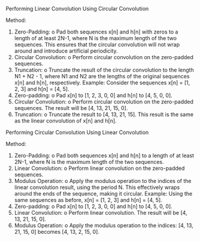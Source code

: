 Performing Linear Convolution Using Circular Convolution

Method:
1. Zero-Padding:
o Pad both sequences x[n] and h[n] with zeros to a length of at least 2N-1, where
N is the maximum length of the two sequences. This ensures that the circular
convolution will not wrap around and introduce artificial periodicity.
2. Circular Convolution:
o Perform circular convolution on the zero-padded sequences.
3. Truncation:
o Truncate the result of the circular convolution to the length N1 + N2 - 1, where
N1 and N2 are the lengths of the original sequences x[n] and h[n], respectively.
Example:
Consider the sequences x[n] = [1, 2, 3] and h[n] = [4, 5].
1. Zero-padding:
o Pad x[n] to [1, 2, 3, 0, 0] and h[n] to [4, 5, 0, 0].
2. Circular Convolution:
o Perform circular convolution on the zero-padded sequences. The result will be
[4, 13, 21, 15, 0].
3. Truncation:
o Truncate the result to [4, 13, 21, 15].
This result is the same as the linear convolution of x[n] and h[n].


Performing Circular Convolution Using Linear Convolution

Method:
1. Zero-Padding:
o Pad both sequences x[n] and h[n] to a length of at least 2N-1, where N is the
maximum length of the two sequences.
2. Linear Convolution:
o Perform linear convolution on the zero-padded sequences.
3. Modulus Operation:
o Apply the modulus operation to the indices of the linear convolution result,
using the period N. This effectively wraps around the ends of the sequence,
making it circular.
Example:
Using the same sequences as before, x[n] = [1, 2, 3] and h[n] = [4, 5].
1. Zero-padding:
o Pad x[n] to [1, 2, 3, 0, 0] and h[n] to [4, 5, 0, 0].
2. Linear Convolution:
o Perform linear convolution. The result will be [4, 13, 21, 15, 0].
3. Modulus Operation:
o Apply the modulus operation to the indices: [4, 13, 21, 15, 0] becomes [4, 13,
2, 15, 0].
